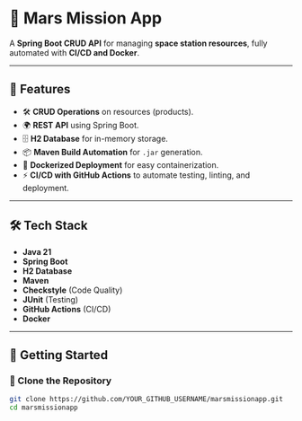 # 🚀 Mars Mission App  

A **Spring Boot CRUD API** for managing **space station resources**, fully automated with **CI/CD and Docker**.  

---

## 📌 Features  
- 🛠 **CRUD Operations** on resources (products).  
- 🌍 **REST API** using Spring Boot.  
- 🗄 **H2 Database** for in-memory storage.  
- 📦 **Maven Build Automation** for `.jar` generation.  
- 🐳 **Dockerized Deployment** for easy containerization.  
- ⚡ **CI/CD with GitHub Actions** to automate testing, linting, and deployment.  

---

## 🛠 Tech Stack  
- **Java 21**  
- **Spring Boot**  
- **H2 Database**  
- **Maven**  
- **Checkstyle** (Code Quality)  
- **JUnit** (Testing)  
- **GitHub Actions** (CI/CD)  
- **Docker**  

---

## 🚀 Getting Started  

### 🔹 Clone the Repository  
```bash
git clone https://github.com/YOUR_GITHUB_USERNAME/marsmissionapp.git
cd marsmissionapp
